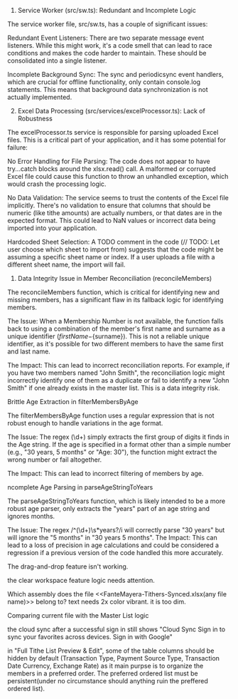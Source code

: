 1. Service Worker (src/sw.ts): Redundant and Incomplete Logic

The service worker file, src/sw.ts, has a couple of significant issues:

Redundant Event Listeners: There are two separate message event listeners. While this might work, it's a code smell that can lead to race conditions and makes the code harder to maintain. These should be consolidated into a single listener.

Incomplete Background Sync: The sync and periodicsync event handlers, which are crucial for offline functionality, only contain console.log statements. This means that background data synchronization is not actually implemented.

2. Excel Data Processing (src/services/excelProcessor.ts): Lack of Robustness

The excelProcessor.ts service is responsible for parsing uploaded Excel files. This is a critical part of your application, and it has some potential for failure:

No Error Handling for File Parsing: The code does not appear to have try...catch blocks around the xlsx.read() call. A malformed or corrupted Excel file could cause this function to throw an unhandled exception, which would crash the processing logic.

No Data Validation: The service seems to trust the contents of the Excel file implicitly. There's no validation to ensure that columns that should be numeric (like tithe amounts) are actually numbers, or that dates are in the expected format. This could lead to NaN values or incorrect data being imported into your application.

Hardcoded Sheet Selection: A TODO comment in the code (// TODO: Let user choose which sheet to import from) suggests that the code might be assuming a specific sheet name or index. If a user uploads a file with a different sheet name, the import will fail.

1. Data Integrity Issue in Member Reconciliation (reconcileMembers)

The reconcileMembers function, which is critical for identifying new and missing members, has a significant flaw in its fallback logic for identifying members.

The Issue: When a Membership Number is not available, the function falls back to using a combination of the member's first name and surname as a unique identifier (${firstName}-${surname}). This is not a reliable unique identifier, as it's possible for two different members to have the same first and last name.

The Impact: This can lead to incorrect reconciliation reports. For example, if you have two members named "John Smith", the reconciliation logic might incorrectly identify one of them as a duplicate or fail to identify a new "John Smith" if one already exists in the master list. This is a data integrity risk.

 Brittle Age Extraction in filterMembersByAge

The filterMembersByAge function uses a regular expression that is not robust enough to handle variations in the age format.

The Issue: The regex (\\d+) simply extracts the first group of digits it finds in the Age string. If the age is specified in a format other than a simple number (e.g., "30 years, 5 months" or "Age: 30"), the function might extract the wrong number or fail altogether.

The Impact: This can lead to incorrect filtering of members by age.

ncomplete Age Parsing in parseAgeStringToYears

The parseAgeStringToYears function, which is likely intended to be a more robust age parser, only extracts the "years" part of an age string and ignores months.

The Issue: The regex /^(\\d+)\\s*years?/i will correctly parse "30 years" but will ignore the "5 months" in "30 years 5 months".
The Impact: This can lead to a loss of precision in age calculations and could be considered a regression if a previous version of the code handled this more accurately.


The drag-and-drop feature isn't working.

the clear workspace feature logic needs attention.

Which assembly does the file <<FanteMayera-Tithers-Synced.xlsx(any file name)>> belong to? text needs 2x color vibrant. it is too dim.

Comparing current file with the Master List logic

the cloud sync after a successful sign in still shows "Cloud Sync
Sign in to sync your favorites across devices.
Sign in with Google"

in "Full Tithe List Preview & Edit", some of the table columns should be hidden by default (Transaction Type, Payment Source Type, Transaction Date	Currency, Exchange Rate) as it main purpse is to organize the members in a preferred order. The preferred ordered list must be persistent(under no circumstance should  anything ruin the preffered ordered list).